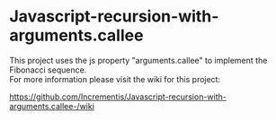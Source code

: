 # Javascript-recursion-with-arguments.callee
This project uses the js property "arguments.callee" to implement the Fibonacci sequence.  
For more information please visit the wiki for this project:

https://github.com/Incrementis/Javascript-recursion-with-arguments.callee-/wiki
